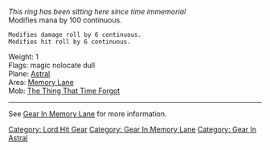 *This ring has been sitting here since time immemorial*  
Modifies mana by 100 continuous.

`Modifies damage roll by 6 continuous.`  
`Modifies hit roll by 6 continuous.`

Weight: 1  
Flags: magic nolocate dull  
Plane: [Astral](:Category:Astral.md "wikilink")  
Area: [Memory Lane](:Category:Memory_Lane.md "wikilink")  
Mob: [The Thing That Time
Forgot](The_Thing_That_Time_Forgot "wikilink")  

------------------------------------------------------------------------

See [Gear In Memory Lane](:Category:Gear_In_Memory_Lane.md "wikilink")
for more information.

[Category: Lord Hit Gear](Category:_Lord_Hit_Gear "wikilink") [Category:
Gear In Memory Lane](Category:_Gear_In_Memory_Lane "wikilink")
[Category: Gear In Astral](Category:_Gear_In_Astral "wikilink")

